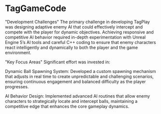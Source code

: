 # TagGameCode

"Development Challenges"
The primary challenge in developing TagPlay was designing adaptive enemy AI that could effectively intercept and compete with the player for dynamic objectives. Achieving responsive and competitive AI behavior required in-depth experimentation with Unreal Engine 5’s AI tools and careful C++ coding to ensure that enemy characters react intelligently and dynamically to both the player and the game environment.

"Key Focus Areas"
Significant effort was invested in:

Dynamic Ball Spawning System: Developed a custom spawning mechanism that adjusts in real time to create unpredictable and challenging scenarios, ensuring continuous engagement and balanced difficulty as the player progresses.

AI Behavior Design: Implemented advanced AI routines that allow enemy characters to strategically locate and intercept balls, maintaining a competitive edge that enhances the core gameplay dynamics.
